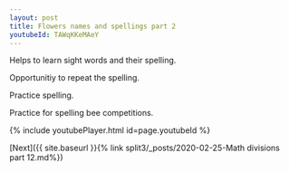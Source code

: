 ```yaml
---
layout: post
title: Flowers names and spellings part 2
youtubeId: TAWqKKeMAeY
---
```

 
 
Helps to learn sight words and their spelling.

Opportunitiy to repeat the spelling. 

Practice spelling. 
 
Practice for spelling bee competitions. 
 
{% include youtubePlayer.html id=page.youtubeId %}
 
 

[Next]({{ site.baseurl }}{% link  split3/_posts/2020-02-25-Math divisions part 12.md%})
 
